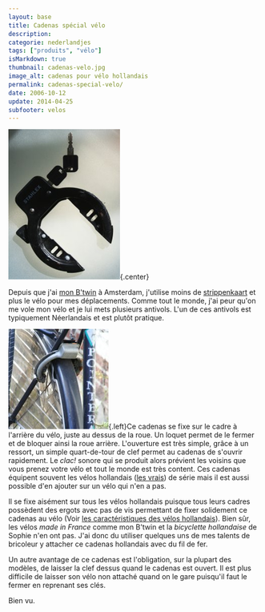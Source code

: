 ```yaml
---
layout: base
title: Cadenas spécial vélo
description: 
categorie: nederlandjes
tags: ["produits", "vélo"]
isMarkdown: true
thumbnail: cadenas-velo.jpg
image_alt: cadenas pour vélo hollandais
permalink: cadenas-special-velo/
date: 2006-10-12
update: 2014-04-25
subfooter: velos
---
```




![cadenas pour vélo hollandais](cadenas-velo.jpg){.center}

Depuis que j'ai [mon B'twin](/un-b-twin-a-amsterdam) à Amsterdam, j'utilise moins de [strippenkaart](/la-strippenkaart) et plus le vélo pour mes déplacements. Comme tout le monde, j'ai peur qu'on me vole mon vélo et je lui mets plusieurs antivols. L'un de ces antivols est typiquement Néerlandais et est plutôt pratique.

![cadenas hollandais sur vélo](cadenas-velo-200.jpg){.left}Ce cadenas se fixe sur le cadre à l'arrière du vélo, juste au dessus de la roue. Un loquet permet de le fermer et de bloquer ainsi la roue arrière. L'ouverture est très simple, grâce à un ressort, un simple quart-de-tour de clef permet au cadenas de s'ouvrir rapidement. Le *clac!* sonore qui se produit alors prévient les voisins que vous prenez votre vélo et tout le monde est très content. Ces cadenas équipent souvent les vélos hollandais ([les vrais](/plein-de-velos)) de série mais il est aussi possible d'en ajouter sur un vélo qui n'en a pas.

Il se fixe aisément sur tous les vélos hollandais puisque tous leurs cadres possèdent des ergots avec pas de vis permettant de fixer solidement ce cadenas au vélo (Voir [les caractéristiques des vélos hollandais](/plein-de-velos-hollandais)). Bien sûr, les vélos *made in France* comme mon B'twin et la *bicyclette hollandaise* de Sophie n'en ont pas. J'ai donc du utiliser quelques uns de mes talents de bricoleur y attacher ce cadenas hollandais avec du fil de fer.

Un autre avantage de ce cadenas est l'obligation, sur la plupart des modèles, de laisser la clef dessus quand le cadenas est ouvert. Il est plus difficile de laisser son vélo non attaché quand on le gare puisqu'il faut le fermer en reprenant ses clés.

Bien vu.

